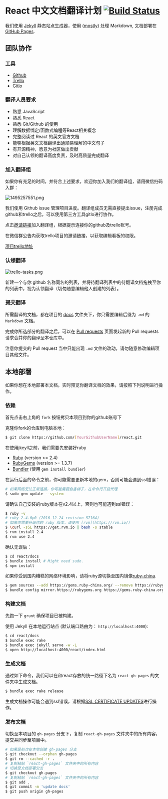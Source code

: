 # React 中文文档翻译计划 [![Build Status](https://travis-ci.org/discountry/react.svg?branch=master)](https://travis-ci.org/discountry/react)

我们使用 [Jekyll](http://jekyllrb.com/) 静态站点生成器，使用 ([mostly](http://zpao.com/posts/adding-line-highlights-to-markdown-code-fences/)) 处理 Markdown, 文档部署在 [GitHub Pages](http://pages.github.com/).

## 团队协作

### 工具

* [Github](https://github.com)
* [Trello](https://trello.com)
* [Gitlo](http://gitlo.co)

### 翻译人员要求

* 熟悉 JavaScript
* 熟悉 React
* 熟悉 Git/Github 的使用
* 理解数据绑定/函数式编程等React相关概念
* 完整阅读过 React 的英文官方文档
* 能够根据英文文档翻译出通顺易理解的中文句子
* 有开源精神，愿意为社区做出贡献
* 对自己认领的翻译高度负责，及时高质量完成翻译

### 加入翻译组

如果你有充足的时间，并符合上述要求，欢迎你加入我们的翻译组，请用微信扫码入群：

![1495257551.png](https://ooo.0o0.ooo/2017/05/20/591fd1f2e4c50.png)

我们使用 Github issue 管理项目进度。翻译组成员无需直接提出issue，注册完成github和trello之后，可以使用第三方工具gitlo进行协作。

点击[邀请链接](http://gitlo.co/invite/github/discountry/discountry/react)加入翻译组，根据提示连接你的github及trello账号。

在微信群公告内获取trello项目的邀请链接，以获取编辑看板的权限。

[项目trello地址](https://trello.com/b/JD2S3HeP/react-docs-cn)

### 认领翻译

![trello-tasks.png](https://ooo.0o0.ooo/2017/05/10/5911faefad615.png)

新建一个与你 github 名称同名的列表，并将待翻译列表中的待翻译文档拖拽至你的列表中，视为认领翻译（切勿随意编辑他人创建的列表）。

### 提交翻译

所需翻译的文档，都在项目的 [docs](docs/) 文件夹下，你只需要编辑后缀为 `.md` 的 `Markdown` 文档。

完成你所选部分的翻译之后，可以在 [Pull requests](https://github.com/discountry/react/pulls) 页面发起新的 Pull requests 请求合并你的翻译至本仓库中。

注意你提交的 Pull request 当中只能出现 `.md` 文件的改动，请勿随意修改编辑项目其他文件。

## 本地部署

如果你想在本地部署本文档，实时预览你翻译文档的效果，请按照下列说明进行操作。

### 依赖

首先点击右上角的 `fork` 按钮拷贝本项目到你的github账号下

克隆你fork的仓库到电脑本地：

```sh
$ git clone https://github.com/[YourGithubUserName]/react.git
```

在使用jkeyll之前，我们需要先安装好ruby

 - [Ruby](http://www.ruby-lang.org/) (version >= 2.4)
 - [RubyGems](http://rubygems.org/) (version >= 1.3.7)
 - [Bundler](http://gembundler.com/) (使用 `gem install bundler`)

在运行后面的命令之前，你可能需要更新本地的gem，否则可能会遇到ssl错误：

```sh
# 如果网络无法正常连接，你可能需要自备梯子，在命令行开启代理
$ sudo gem update --system
```

请确认自己安装的ruby版本在v2.4以上，否则也可能遇到ssl错误：

```sh
$ ruby -v
# ruby 2.4.0p0 (2016-12-24 revision 57164)
# 如果你需要升级你的 ruby 版本，请使用 [rvm](https://rvm.io/)
$ \curl -sSL https://get.rvm.io | bash -s stable
$ rvm install 2.4
$ rvm use 2.4
```

确认无误后：

```sh
$ cd react/docs
$ bundle install # Might need sudo.
$ npm install
```

如果你受到国内糟糕的网络环境影响，请将ruby源切换至国内镜像[ruby-china](http://gems.ruby-china.org/).

```sh
$ gem sources --add https://gems.ruby-china.org/ --remove https://rubygems.org/
$ bundle config mirror.https://rubygems.org https://gems.ruby-china.org
```

### 构建文档

先跑一下 `grunt` 确保项目已被构建。

使用 Jekyll 在本地运行站点 (默认端口路由为： `http://localhost:4000`):

```sh
$ cd react/docs
$ bundle exec rake
$ bundle exec jekyll serve -w -L
$ open http://localhost:4000/react/index.html
```

### 生成文档

通过如下命令，我们可以在和react存放的统一路径下名为 `react-gh-pages` 的文件夹中生成文档。

```sh
$ bundle exec rake release
```

生成文档操作可能会遇到ssl错误，请根据[SSL CERTIFICATE UPDATES](http://guides.rubygems.org/ssl-certificate-update/#installing-using-update-packages)进行操作。

### 发布文档

切换至本项目的 `gh-pages` 分支下，复制 `react-gh-pages` 文件夹中的所有内容，提交并同步至项目中。

```sh
# 如果是初次在本地创建 gh-pages 分支
$ git checkout --orphan gh-pages
$ git rm --cached -r .
# 复制粘贴 `react-gh-pages` 文件夹中的所有内容
# 切换至文档部署分支
$ git checkout gh-pages
# 复制粘贴 `react-gh-pages` 文件夹中的所有内容
$ git add .
$ git commit -m 'update docs'
$ git push origin gh-pages
```
